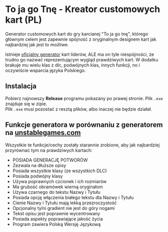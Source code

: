 <h1>To ja go Tnę - Kreator customowych kart (PL)</h1>
<p>Generator customowych kart do gry karcianej "To ja go tnę", którego głównym celem jest zapewnie spójność z oryginalnym designem kart jak najbardziej jak jest to możliwe.</p>
<p>Istnieje <a href="https://www.unstablegames.com/community-cards/create/here-to-slay">oficjalny generator</a> kart liderów, ALE ma on tyle niespójności, że trudno go nazwać reprezentującym wygląd prawdziwych kart. W dodatku brakuje mu wielu klas z dlc, podwójnych klas, innych funkcji, no i oczywiście wsparcia języka Polskiego.</p>

<h2>Instalacja</h2>
<p>Pobierz najnowszy <b>Release</b> programu pokazany po prawej stronie. Plik <code>.exe</code> znajduje się w zipie.<br>
Plik <code>.exe</code> musi pozostać z resztą plików, albo inaczej nie będzie działał.
</p>

<h2>Funkcje generatora w porównaniu z generatorem na <a href="https://www.unstablegames.com/community-cards/create/here-to-slay">unstablegames.com</a></h2>
<p>Wszystkie te funkcje/cechy zostały starannie zrobione, aby jak najbardziej przyrównać tym na prawdziwych kartach:</p>
<ul>
    <li>POSIADA GENERACJĘ POTWORÓW</li>
    <li>Zezwala na dłuższe opisy</li>
    <li>Posiada wszystkie klasy (ze wszystkich DLC)</li>
    <li>Posiada podwójny klasy</li>
    <li>Używa poprawnych czcionek i ich rozmiarów</li>
    <li>Ma grubość obramówek wierną oryginałom</li>
    <li>Używa czarnego do tekstu Nazwy i Tytułu</li>
    <li>Posiada opcję włączenia białego tekstu dla Nazwy i Tytułu</li>
    <li>Cienie Nazwy i Tytułu mają lekką przezroczystość</li>
    <li>Opcjonalny tylni gradient nie jest do góry nogami</li>
    <li>Tekst opisu jest poprawnie wycentrowany</li>
    <li>Posiada aspekty poprawiające jakość życia</li>
    <li>Program zawiera Polską Wersję Językową</li>
</ul>
